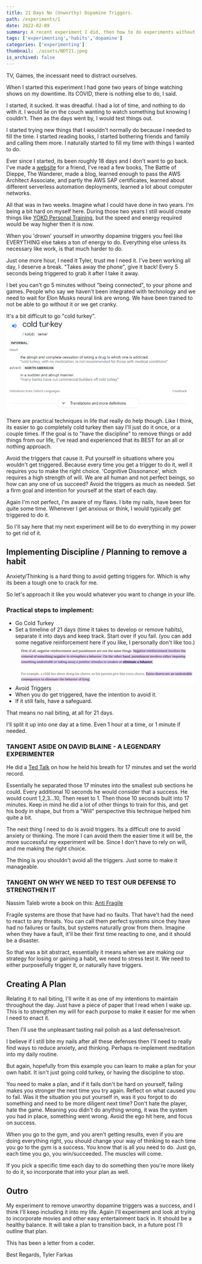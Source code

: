 ```yaml
---
title: 21 Days No (Unworthy) Dopamine Triggers.
path: /experiments/1
date: 2022-02-09
summary: A recent experiment I did, then how to do experiments without needing the discipline.
tags: ['experimenting','habits','dopamine']
categories: ['experimenting']
thumbnail: ./assets/NDT21.jpeg
is_archived: false
---
```


TV, Games, the incessant need to distract ourselves.

When I started this experiment I had gone two years of binge watching shows on my downtime. Its COVID, there is nothing else to do, I said.

I started, it sucked. It was dreadful. I had a lot of time, and nothing to do with it. I would lie on the couch wanting to watch something but knowing I couldn't. Then as the days went by, I would test things out. 

I started trying new things that I wouldn't normally do because I needed to fill the time. I started reading books, I started bothering friends and family and calling them more. I naturally started to fill my time with things I wanted to do.

Ever since I started, its been roughly 18 days and I don't want to go back. I've made a <a href="http://www.invision-inc.com">website</a> for a friend, I've read a few books, The Battle of Dieppe, The Wanderer, made a blog, learned enough to pass the AWS Architect Associate, and partly the AWS SAP certificates, learned about different serverless automation deployments, learned a lot about computer networks.

All that was in two weeks. Imagine what I could have done in two years. I'm being a bit hard on myself here. During those two years I still would create things like <a href="https://www.yokd.ca" >YOKD Personal Training</a>, but the speed and energy required would be way higher then it is now.

When you 'drown' yourself in unworthy dopamine triggers you feel like EVERYTHING else takes a ton of energy to do. Everything else unless its necessary like work, is that much harder to do. 

Just one more hour, I need it Tyler, trust me I need it. I've been working all day, I deserve a break. "Takes away the phone", give it back! Every 5 seconds being triggered to grab it after I take it away.

I bet you can't go 5 minutes without "being connected", to your phone and games. People who say we haven't been integrated with technology and we need to wait for Elon Musks neural link are wrong. We have been trained to not be able to go without it or we get cranky.

It's a bit difficult to go "cold turkey". 
![Cold Turkey](./assets/2022-02-09-08-21-50.png)

There are practical techniques in life that really do help though. Like I think, its easier to go completely cold turkey then say I'll just do it once, or a couple times. If the goal is to "have the discipline" to remove things or add things from our life, I've read and experienced that its BEST for an all or nothing approach. 

Avoid the triggers that cause it. Put yourself in situations where you wouldn't get triggered. Because every time you get a trigger to do it, well it requires you to make the right choice. 'Cognitive Dissonance', which requires a high strength of will. We are all human and not perfect beings, so how can any one of us succeed? Avoid the triggers as much as needed. Set a firm goal and intention for yourself at the start of each day.

Again I'm not perfect, I'm aware of my flaws. I bite my nails, have been for quite some time. Whenever I get anxious or think, I would typically get triggered to do it. 

So I'll say here that my next experiment will be to do everything in my power to get rid of it.

## Implementing Discipline / Planning to remove a habit

Anxiety/Thinking is a hard thing to avoid getting triggers for. Which is why its been a tough one to crack for me.

So let's approach it like you would whatever you want to change in your life.

### Practical steps to implement:
- Go Cold Turkey
- Set a timeline of 21 days (time it takes to develop or remove habits), separate it into days and keep track. Start over if you fail. (you can add some negative reinforcement here if you like, I personally don't like too.)
![Negative Reinforcement](./assets/2022-02-09-09-51-26.png)
- Avoid Triggers
- When you do get triggered, have the intention to avoid it.
- If it still fails, have a safeguard.

That means no nail biting, at all for 21 days.

I'll split it up into one day at a time. Even 1 hour at a time, or 1 minute if needed.

### TANGENT ASIDE ON DAVID BLAINE - A LEGENDARY EXPERIMENTER

He did a <a href="https://www.youtube.com/watch?v=XFnGhrC_3Gs">Ted Talk</a> on how he held his breath for 17 minutes and set the world record.

Essentially he separated those 17 minutes into the smallest sub sections he could. Every additional 10 seconds he would consider that a success. He would count 1,2,3...10, Then reset to 1. Then those 10 seconds built into 17 minutes. Keep in mind he did a lot of other things to train for this, and get his body in shape, but from a "Will" perspective this technique helped him quite a bit.

The next thing I need to do is avoid triggers. Its a difficult one to avoid anxiety or thinking. The more I can avoid them the easier time it will be, the more successful my experiment will be. Since I don't have to rely on will, and me making the right choice.

The thing is you shouldn't avoid all the triggers. Just some to make it manageable. 

### TANGENT ON WHY WE NEED TO TEST OUR DEFENSE TO STRENGTHEN IT
Nassim Taleb wrote a book on this: <a target="_blank" href="https://www.amazon.ca/Antifragile-Things-That-Gain-Disorder/dp/0812979680/ref=sr_1_1?crid=3NAQZELDE7VO7&amp;keywords=nassim+taleb+antifragile&amp;qid=1644606215&amp;sprefix=nassim+taleb+anti%252Caps%252C84&amp;sr=8-1&_encoding=UTF8&tag=lettersfro0d3-20&linkCode=ur2&linkId=8e5a6ca25f7b7487de78ceb4737d9b0d&camp=15121&creative=330641">Anti Fragile</a>

Fragile systems are those that have had no faults. That have't had the need to react to any threats. You can call them perfect systems since they have had no failures or faults, but systems naturally grow from them. Imagine when they have a fault, it'll be their first time reacting to one, and it should be a disaster.

So that was a bit abstract, essentially it means when we are making our strategy for losing or gaining a habit, we need to stress test it. We need to either purposefully trigger it, or naturally have triggers. 

## Creating A Plan

Relating it to nail biting, I'll write it as one of my intentions to maintain throughout the day. Just have a piece of paper that I read when I wake up. This is to strengthen my will for each purpose to make it easier for me when I need to enact it.

Then I'll use the unpleasant tasting nail polish as a last defense/resort. 

I believe if I still bite my nails after all these defenses then I'll need to really find ways to reduce anxiety, and thinking. Perhaps re-implement meditation into my daily routine.



But again, hopefully from this example you can learn to make a plan for your own habit. It isn't just going cold turkey, or having the discipline to stop.

You need to make a plan, and if it fails don't be hard on yourself, failing makes you stronger the next time you try again. Reflect on what caused you to fail. Was it the situation you put yourself in, was it you forgot to do something and need to be more diligent next time? Don't hate the player, hate the game. Meaning you didn't do anything wrong, it was the system you had in place, something went wrong. Avoid the ego hit here, and focus on success. 

When you go to the gym, and you aren't getting results, even if you are doing everything right, you should change your way of thinking to each time you go to the gym is a success. You know that is all you need to do. Just go, each time you go, you win/succeeded. The muscles will come.

If you pick a specific time each day to do something then you're more likely to do it, so incorporate that into your plan as well.

## Outro

My experiment to remove unworthy dopamine triggers was a success, and I think I'll keep including it into my life. Again I'll experiment and look at trying to incorporate movies and other easy entertainment back in. It should be a healthy balance. It will take a plan to transition back, in a future post I'll outline that plan.

This has been a letter from a coder.

Best Regards,
Tyler Farkas